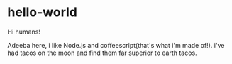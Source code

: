 # hello-world

Hi humans!

Adeeba here, i like Node.js and coffeescript(that's what i'm made of!).
i've had tacos on the moon and find them far superior to earth tacos.
